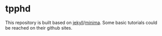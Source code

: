 # tpphd

This repository is built based on [jekyll](https://github.com/jekyll/jekyll)/[minima](https://github.com/jekyll/minima). 
Some basic tutorials could be reached on their github sites.
